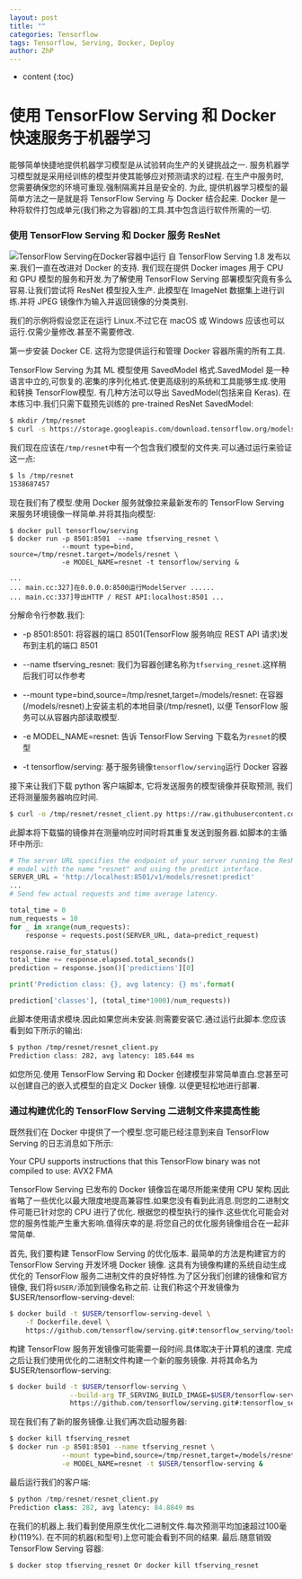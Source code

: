 ```yaml
---
layout: post
title: ""
categories: Tensorflow
tags: Tensorflow, Serving, Docker, Deploy
author: ZhP
---
```


* content
{:toc}

# 使用 TensorFlow Serving 和 Docker 快速服务于机器学习


能够简单快捷地提供机器学习模型是从试验转向生产的关键挑战之一. 服务机器学习模型就是采用经训练的模型并使其能够应对预测请求的过程. 在生产中服务时, 您需要确保您的环境可重现.强制隔离并且是安全的. 为此, 提供机器学习模型的最简单方法之一是就是将 TensorFlow Serving 与 Docker 结合起来. Docker 是一种将软件打包成单元(我们称之为容器)的工具.其中包含运行软件所需的一切.

### 使用 TensorFlow Serving 和 Docker 服务 ResNet

![TensorFlow Serving在Docker容器中运行]()
自 TensorFlow Serving 1.8 发布以来.我们一直在改进对 Docker 的支持. 我们现在提供 Docker images 用于 CPU 和 GPU 模型的服务和开发.为了解使用 TensorFlow Serving 部署模型究竟有多么容易.让我们尝试将 ResNet 模型投入生产. 此模型在 ImageNet 数据集上进行训练.并将 JPEG 镜像作为输入并返回镜像的分类类别.

我们的示例将假设您正在运行 Linux.不过它在 macOS 或 Windows 应该也可以运行.仅需少量修改.甚至不需要修改.

第一步安装 Docker CE. 这将为您提供运行和管理 Docker 容器所需的所有工具.

TensorFlow Serving 为其 ML 模型使用 SavedModel 格式.SavedModel 是一种语言中立的,可恢复的.密集的序列化格式.使更高级别的系统和工具能够生成.使用和转换 TensorFlow模型. 有几种方法可以导出 SavedModel(包括来自 Keras). 在本练习中.我们只需下载预先训练的 pre-trained ResNet SavedModel:

```bash
$ mkdir /tmp/resnet 
$ curl -s https://storage.googleapis.com/download.tensorflow.org/models/official/20181001_resnet/savedmodels/resnet_v2_fp32_savedmodel_NHWC_jpg.tar.gz | tar --strip-components=2 -C /tmp/resnet -xvz
```

我们现在应该在`/tmp/resnet`中有一个包含我们模型的文件夹.可以通过运行来验证这一点:

```bash
$ ls /tmp/resnet 
1538687457
```

现在我们有了模型.使用 Docker 服务就像拉来最新发布的 TensorFlow Serving 来服务环境镜像一样简单.并将其指向模型:

```
$ docker pull tensorflow/serving 
$ docker run -p 8501:8501  --name tfserving_resnet \ 
             --mount type=bind, source=/tmp/resnet.target=/models/resnet \ 
             -e MODEL_NAME=resnet -t tensorflow/serving &

... 
... main.cc:327]在0.0.0.0:8500运行ModelServer ...... 
... main.cc:337]导出HTTP / REST API:localhost:8501 ...
```

分解命令行参数.我们:

* -p 8501:8501: 将容器的端口 8501(TensorFlow 服务响应 REST API 请求)发布到主机的端口 8501

* --name tfserving_resnet: 我们为容器创建名称为`tfserving_resnet`.这样稍后我们可以作参考

* --mount type=bind,source=/tmp/resnet,target=/models/resnet: 在容器(/models/resnet)上安装主机的本地目录(/tmp/resnet), 以便 TensorFlow 服务可以从容器内部读取模型.

* -e MODEL_NAME=resnet: 告诉 TensorFlow Serving 下载名为`resnet`的模型

* -t tensorflow/serving: 基于服务镜像`tensorflow/serving`运行 Docker 容器

接下来让我们下载 python 客户端脚本, 它将发送服务的模型镜像并获取预测, 我们还将测量服务器响应时间.

```bash
$ curl -o /tmp/resnet/resnet_client.py https://raw.githubusercontent.com/tensorflow/serving/master/tensorflow_serving/example/resnet_client.py
```

此脚本将下载猫的镜像并在测量响应时间时将其重复发送到服务器.如脚本的主循环中所示:

```python
# The server URL specifies the endpoint of your server running the ResNet    
# model with the name "resnet" and using the predict interface.    
SERVER_URL = 'http://localhost:8501/v1/models/resnet:predict'    
...    
# Send few actual requests and time average latency.    

total_time = 0    
num_requests = 10    
for _ in xrange(num_requests):    
    response = requests.post(SERVER_URL, data=predict_request)    

response.raise_for_status()    
total_time += response.elapsed.total_seconds()    
prediction = response.json()['predictions'][0]    

print('Prediction class: {}, avg latency: {} ms'.format(    

prediction['classes'], (total_time*1000)/num_requests))    
```

此脚本使用请求模块.因此如果您尚未安装.则需要安装它.通过运行此脚本.您应该看到如下所示的输出:

```bash
$ python /tmp/resnet/resnet_client.py
Prediction class: 282, avg latency: 185.644 ms
```

如您所见.使用 TensorFlow Serving 和 Docker 创建模型非常简单直白.您甚至可以创建自己的嵌入式模型的自定义 Docker 镜像. 以便更轻松地进行部署.

### 通过构建优化的 TensorFlow Serving 二进制文件来提高性能

既然我们在 Docker 中提供了一个模型.您可能已经注意到来自 TensorFlow Serving 的日志消息如下所示:

Your CPU supports instructions that this TensorFlow binary was not compiled to use: AVX2 FMA

TensorFlow Serving 已发布的 Docker 镜像旨在竭尽所能来使用 CPU 架构.因此省略了一些优化以最大限度地提高兼容性.如果您没有看到此消息.则您的二进制文件可能已针对您的 CPU 进行了优化.
根据您的模型执行的操作.这些优化可能会对您的服务性能产生重大影响.值得庆幸的是.将您自己的优化服务镜像组合在一起非常简单.

首先, 我们要构建 TensorFlow Serving 的优化版本. 最简单的方法是构建官方的 TensorFlow Serving 开发环境 Docker 镜像. 这具有为镜像构建的系统自动生成优化的 TensorFlow 服务二进制文件的良好特性.为了区分我们创建的镜像和官方镜像, 我们将`$USER/`添加到镜像名称之前.
让我们称这个开发镜像为 $USER/tensorflow-serving-devel:

```bash
$ docker build -t $USER/tensorflow-serving-devel \
    -f Dockerfile.devel \ 
    https://github.com/tensorflow/serving.git#:tensorflow_serving/tools/docker
```

构建 TensorFlow 服务开发镜像可能需要一段时间.具体取决于计算机的速度. 完成之后让我们使用优化的二进制文件构建一个新的服务镜像. 并将其命名为 $USER/tensorflow-serving:

```bash
$ docker build -t $USER/tensorflow-serving \
               --build-arg TF_SERVING_BUILD_IMAGE=$USER/tensorflow-serving-devel \ 
               https://github.com/tensorflow/serving.git#:tensorflow_serving/tools/docker
```

现在我们有了新的服务镜像.让我们再次启动服务器:

```bash
$ docker kill tfserving_resnet
$ docker run -p 8501:8501 --name tfserving_resnet \
             --mount type=bind,source=/tmp/resnet,target=/models/resnet \
             -e MODEL_NAME=resnet -t $USER/tensorflow-serving &
```

最后运行我们的客户端:
```python
$ python /tmp/resnet/resnet_client.py
Prediction class: 282, avg latency: 84.8849 ms
```

在我们的机器上.我们看到使用原生优化二进制文件.每次预测平均加速超过100毫秒(119%). 在不同的机器(和型号)上您可能会看到不同的结果.
最后.随意销毁 TensorFlow Serving 容器:

```bash
$ docker stop tfserving_resnet Or docker kill tfserving_resnet
```
``````````````````````````````````````````````````````````````````````````````````````````````````````````````````````````````````````````````````````````````
